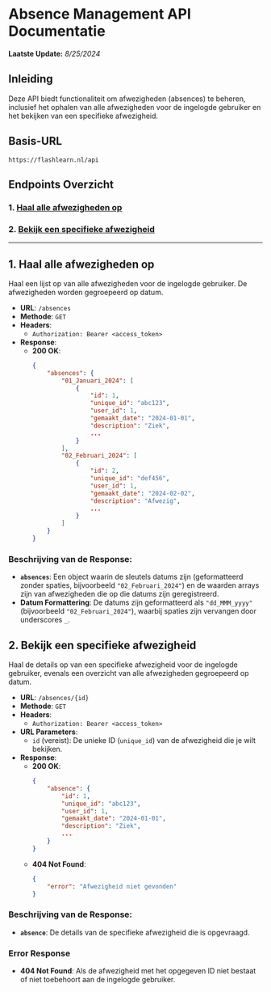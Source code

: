 # Absence Management API Documentatie

**Laatste Update:** *8/25/2024*

## Inleiding

Deze API biedt functionaliteit om afwezigheden (absences) te beheren, inclusief het ophalen van alle afwezigheden voor de ingelogde gebruiker en het bekijken van een specifieke afwezigheid.

## Basis-URL

```plaintext
https://flashlearn.nl/api
```

## Endpoints Overzicht

### 1. [Haal alle afwezigheden op](#1-haal-alle-afwezigheden-op)
### 2. [Bekijk een specifieke afwezigheid](#2-bekijk-een-specifieke-afwezigheid)

---

## 1. Haal alle afwezigheden op

Haal een lijst op van alle afwezigheden voor de ingelogde gebruiker. De afwezigheden worden gegroepeerd op datum.

- **URL**: `/absences`
- **Methode**: `GET`
- **Headers**:
  - `Authorization: Bearer <access_token>`
- **Response**:
  - **200 OK**: 
    ```json
    {
        "absences": {
            "01_Januari_2024": [
                {
                    "id": 1,
                    "unique_id": "abc123",
                    "user_id": 1,
                    "gemaakt_date": "2024-01-01",
                    "description": "Ziek",
                    ...
                }
            ],
            "02_Februari_2024": [
                {
                    "id": 2,
                    "unique_id": "def456",
                    "user_id": 1,
                    "gemaakt_date": "2024-02-02",
                    "description": "Afwezig",
                    ...
                }
            ]
        }
    }
    ```

### Beschrijving van de Response:

- **`absences`**: Een object waarin de sleutels datums zijn (geformatteerd zonder spaties, bijvoorbeeld `"02_Februari_2024"`) en de waarden arrays zijn van afwezigheden die op die datums zijn geregistreerd.
- **Datum Formattering**: De datums zijn geformatteerd als `"dd_MMM_yyyy"` (bijvoorbeeld `"02_Februari_2024"`), waarbij spaties zijn vervangen door underscores `_`.

## 2. Bekijk een specifieke afwezigheid

Haal de details op van een specifieke afwezigheid voor de ingelogde gebruiker, evenals een overzicht van alle afwezigheden gegroepeerd op datum.

- **URL**: `/absences/{id}`
- **Methode**: `GET`
- **Headers**:
  - `Authorization: Bearer <access_token>`
- **URL Parameters**:
  - `id` (vereist): De unieke ID (`unique_id`) van de afwezigheid die je wilt bekijken.
- **Response**:
  - **200 OK**:
    ```json
    {
        "absence": {
            "id": 1,
            "unique_id": "abc123",
            "user_id": 1,
            "gemaakt_date": "2024-01-01",
            "description": "Ziek",
            ...
        }
    }
    ```
  - **404 Not Found**:
    ```json
    {
        "error": "Afwezigheid niet gevonden"
    }
    ```

### Beschrijving van de Response:

- **`absence`**: De details van de specifieke afwezigheid die is opgevraagd.

### Error Response
- **404 Not Found**: Als de afwezigheid met het opgegeven ID niet bestaat of niet toebehoort aan de ingelogde gebruiker.
